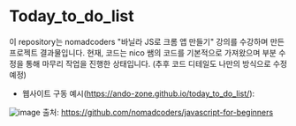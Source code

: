 # Today_to_do_list

이 repository는 nomadcoders "바닐라 JS로 크롬 앱 만들기" 강의를 수강하며 만든 프로젝트 결과물입니다. 
현재, 코드는 nico 쌤의 코드를 기본적으로 가져왔으며 부분 수정을 통해 마무리 작업을 진행한 상태입니다.
(추후 코드 디테일도 나만의 방식으로 수정 예정)

* 웹사이트 구동 예시(https://ando-zone.github.io/today_to_do_list/):

![image](https://user-images.githubusercontent.com/119149274/211185402-5fdad891-3701-4373-8f38-fb5f0089eeb2.png)
출처: https://github.com/nomadcoders/javascript-for-beginners
